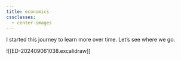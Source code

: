 ```yaml
---
title: economics
cssclasses:
  - center-images
---
```

I started this journey to learn more over time. Let’s see where we go.

![[ED-202409061038.excalidraw]]
